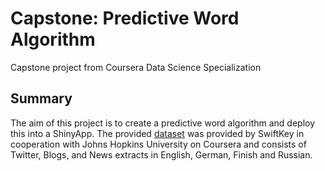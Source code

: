 # Capstone: Predictive Word Algorithm
Capstone project from Coursera Data Science Specialization

## Summary

The aim of this project is to create a predictive word algorithm and deploy this into a ShinyApp. The provided [dataset](https://d396qusza40orc.cloudfront.net/dsscapstone/dataset/Coursera-SwiftKey.zip) was provided by SwiftKey in cooperation with Johns Hopkins University on Coursera and consists of Twitter, Blogs, and News extracts in English, German, Finish and Russian.
